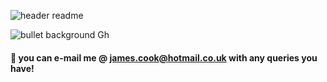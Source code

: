 ![header readme](https://user-images.githubusercontent.com/125384035/218970187-8e6c2172-b992-4e80-8fe6-77c1a69e4f74.jpg)

![bullet background Gh](https://user-images.githubusercontent.com/125384035/218969769-01298cc8-a4aa-44c8-8980-8f999bfefe00.jpg)



#### 💬 you can e-mail me @ james.cook@hotmail.co.uk with any queries you have!

